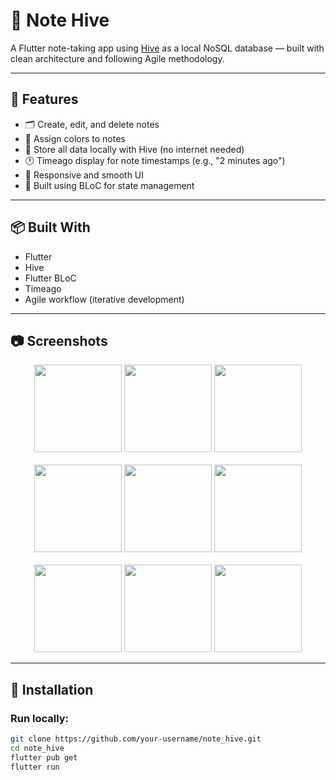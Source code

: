 # 📝 Note Hive

A Flutter note-taking app using [Hive](https://pub.dev/packages/hive) as a local NoSQL database — built with clean architecture and following Agile methodology.

---

## 🚀 Features

- 🗂 Create, edit, and delete notes  
- 🎨 Assign colors to notes  
- 🧠 Store all data locally with Hive (no internet needed)  
- 🕐 Timeago display for note timestamps (e.g., "2 minutes ago")  
- 📱 Responsive and smooth UI  
- 🧪 Built using BLoC for state management  

---

## 📦 Built With

- Flutter  
- Hive  
- Flutter BLoC  
- Timeago  
- Agile workflow (iterative development)  

---

## 📷 Screenshots

<div align="center">
  <img src="https://github.com/user-attachments/assets/f0cf476c-1e0f-4738-aaa7-38e2fc356898" width="140"/>
  <img src="https://github.com/user-attachments/assets/618b808a-57af-4b89-b8a0-3d75884a6468" width="140"/>
  <img src="https://github.com/user-attachments/assets/66f265c3-4288-4e53-bcd7-66c86044d1d1" width="140"/>
</div>

<br/>

<div align="center">
  <img src="https://github.com/user-attachments/assets/b5a421ac-3021-474e-94b7-cd6ae1484aa6" width="140"/>
  <img src="https://github.com/user-attachments/assets/7b28e79d-42c7-455f-90f5-a8737f894e8f" width="140"/>
  <img src="https://github.com/user-attachments/assets/f1c0e987-04ff-4dff-8788-d5be8d829feb" width="140"/>
</div>

<br/>

<div align="center">
  <img src="https://github.com/user-attachments/assets/3c6ded0b-c525-4902-a365-21f7ad65dd0f" width="140"/>
  <img src="https://github.com/user-attachments/assets/6ce40036-3616-4b1d-bec4-d0c300db9e44" width="140"/>
  <img src="https://github.com/user-attachments/assets/ef308c4f-6c56-462a-8c9c-92a6d58d9f48" width="140"/>
</div>

---

## 🔧 Installation

### Run locally:
```bash
git clone https://github.com/your-username/note_hive.git
cd note_hive
flutter pub get
flutter run
